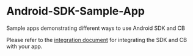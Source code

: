 # Android-SDK-Sample-App
Sample apps demonstrating different ways to use Android SDK and CB

Please refer to the [integration document](https://github.com/payu-intrepos/Documentations/wiki/1.-Getting-Started) for integrating the SDK and CB with your app.
